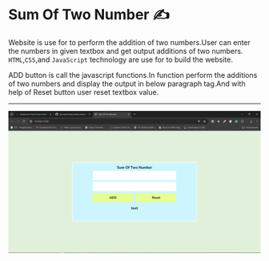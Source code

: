 # Sum Of Two Number ✍

Website is use for to perform the addition of two numbers.User can enter the numbers in given textbox and get output additions of two numbers. ```HTML```,```CSS```,and ```JavaScript``` technology are use for to build the website.

ADD button is call the javascript functions.In function perform the additions of two numbers and display the output in below paragraph tag.And with help of Reset button user reset textbox value.  

---

![output](./image.png)